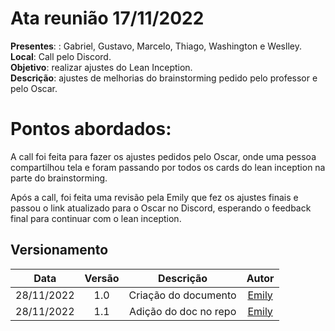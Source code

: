 # Ata reunião 17/11/2022

**Presentes**: : Gabriel, Gustavo, Marcelo, Thiago, Washington e Weslley.</br>
**Local**: Call pelo Discord. </br>
**Objetivo**: realizar ajustes do Lean Inception. </br>
**Descrição**: ajustes de melhorias do brainstorming pedido pelo professor e pelo Oscar.

# Pontos abordados:

A call foi feita para fazer os ajustes pedidos pelo Oscar, onde uma pessoa compartilhou tela e foram passando por todos os cards do lean inception na parte do brainstorming.

Após a call, foi feita uma revisão pela Emily que fez os ajustes finais e passou o link atualizado para o Oscar no Discord, esperando o feedback final para continuar com o lean inception.


## Versionamento

|    Data    | Versão |       Descrição       |                  Autor                   |
| :--------: | :----: | :-------------------: | :--------------------------------------: |
| 28/11/2022 |  1.0   | Criação do documento  | [Emily](https://github.com/emysdias) |
| 28/11/2022 |  1.1   | Adição do doc no repo | [Emily](https://github.com/emysdias) |